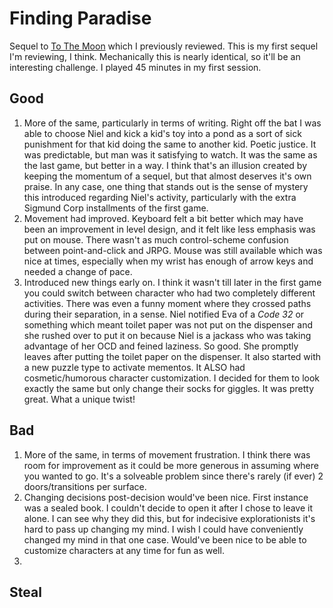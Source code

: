 # Finding Paradise

Sequel to [To The Moon](04-to-the-moon.md) which I previously reviewed. This is my first sequel I'm reviewing, I think. Mechanically this is nearly identical, so it'll be an interesting challenge. I played 45 minutes in my first session.

## Good
1. More of the same, particularly in terms of writing. Right off the bat I was able to choose Niel and kick a kid's toy into a pond as a sort of sick punishment for that kid doing the same to another kid. Poetic justice. It was predictable, but man was it satisfying to watch. It was the same as the last game, but better in a way. I think that's an illusion created by keeping the momentum of a sequel, but that almost deserves it's own praise. In any case, one thing that stands out is the sense of mystery this introduced regarding Niel's activity, particularly with the extra Sigmund Corp installments of the first game.
2. Movement had improved. Keyboard felt a bit better which may have been an improvement in level design, and it felt like less emphasis was put on mouse. There wasn't as much control-scheme confusion between point-and-click and JRPG. Mouse was still available which was nice at times, especially when my wrist has enough of arrow keys and needed a change of pace.
3. Introduced new things early on. I think it wasn't till later in the first game you could switch between character who had two completely different activities. There was even a funny moment where they crossed paths during their separation, in a sense. Niel notified Eva of a *Code 32* or something which meant toilet paper was not put on the dispenser and she rushed over to put it on because Niel is a jackass who was taking advantage of her OCD and feined laziness. So good. She promptly leaves after putting the toilet paper on the dispenser. It also started with a new puzzle type to activate mementos. It ALSO had cosmetic/humorous character customization. I decided for them to look exactly the same but only change their socks for giggles. It was pretty great. What a unique twist!

## Bad
1. More of the same, in terms of movement frustration. I think there was room for improvement as it could be more generous in assuming where you wanted to go. It's a solveable problem since there's rarely (if ever) 2 doors/transitions per surface.
2. Changing decisions post-decision would've been nice. First instance was a sealed book. I couldn't decide to open it after I chose to leave it alone. I can see why they did this, but for indecisive explorationists it's hard to pass up changing my mind. I wish I could have conveniently changed my mind in that one case. Would've been nice to be able to customize characters at any time for fun as well.
3. 

## Steal

